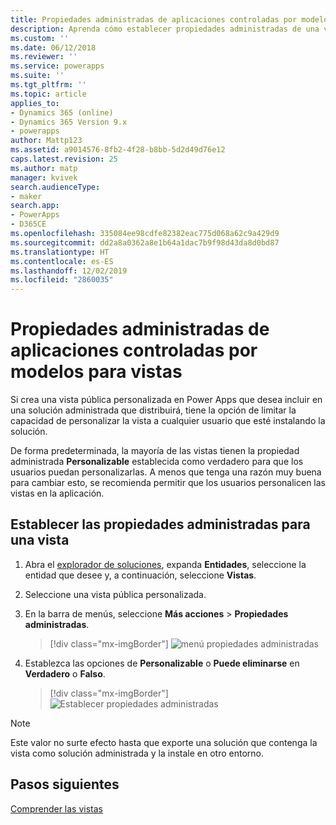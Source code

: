 ```yaml
---
title: Propiedades administradas de aplicaciones controladas por modelos para vistas con Power Apps | MicrosoftDocs
description: Aprenda cómo establecer propiedades administradas de una vista
ms.custom: ''
ms.date: 06/12/2018
ms.reviewer: ''
ms.service: powerapps
ms.suite: ''
ms.tgt_pltfrm: ''
ms.topic: article
applies_to:
- Dynamics 365 (online)
- Dynamics 365 Version 9.x
- powerapps
author: Mattp123
ms.assetid: a9014576-8fb2-4f28-b8bb-5d2d49d76e12
caps.latest.revision: 25
ms.author: matp
manager: kvivek
search.audienceType:
- maker
search.app:
- PowerApps
- D365CE
ms.openlocfilehash: 335084ee98cdfe82382eac775d068a62c9a429d9
ms.sourcegitcommit: dd2a8a0362a8e1b64a1dac7b9f98d43da8d0bd87
ms.translationtype: HT
ms.contentlocale: es-ES
ms.lasthandoff: 12/02/2019
ms.locfileid: "2860035"
---
```

# <a name="model-driven-app-managed-properties-for-views"></a>Propiedades administradas de aplicaciones controladas por modelos para vistas

<a name="BKMK_ManagedProperties"></a>   
 
 Si crea una vista pública personalizada en Power Apps que desea incluir en una solución administrada que distribuirá, tiene la opción de limitar la capacidad de personalizar la vista a cualquier usuario que esté instalando la solución.  
  
 De forma predeterminada, la mayoría de las vistas tienen la propiedad administrada **Personalizable** establecida como verdadero para que los usuarios puedan personalizarlas. A menos que tenga una razón muy buena para cambiar esto, se recomienda permitir que los usuarios personalicen las vistas en la aplicación.  
  
## <a name="set-managed-properties-for-a-view"></a>Establecer las propiedades administradas para una vista  
  
1.  Abra el [explorador de soluciones](advanced-navigation.md#solution-explorer), expanda **Entidades**, seleccione la entidad que desee y, a continuación, seleccione **Vistas**.  
  
2.  Seleccione una vista pública personalizada.  
  
3.  En la barra de menús, seleccione **Más acciones** > **Propiedades administradas**.  

    > [!div class="mx-imgBorder"] 
    > ![menú propiedades administradas](media/managed-properties.png)
  
4.  Establezca las opciones de **Personalizable** o **Puede eliminarse** en **Verdadero** o **Falso**.  

    > [!div class="mx-imgBorder"] 
    > ![Establecer propiedades administradas](media/set-managed-properties.png)
  
> [!NOTE]
> Este valor no surte efecto hasta que exporte una solución que contenga la vista como solución administrada y la instale en otro entorno.  

## <a name="next-steps"></a>Pasos siguientes
[Comprender las vistas ](create-edit-views.md)

